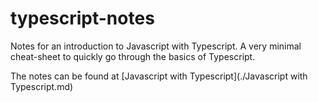 # typescript-notes
Notes for an introduction to Javascript with Typescript. A very minimal cheat-sheet to quickly go through the basics of Typescript.

The notes can be found at [Javascript with Typescript](./Javascript with Typescript.md)
